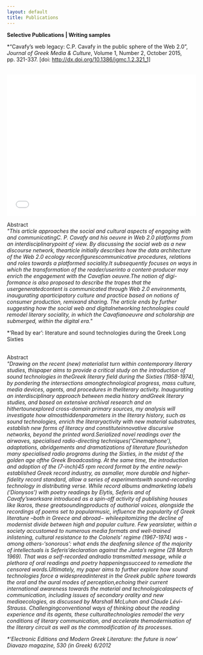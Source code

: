 ```yaml
---
layout: default
title: Publications
---
```

**Selective Publications | Writing samples**

*“Cavafy’s web legacy: C.P. Cavafy in the public sphere of the Web 2.0”, _Journal of Greek Media &amp; Culture_, Volume 1, Number 2, October 2015, pp. 321-337. [doi: http://dx.doi.org/10.1386/jgmc.1.2.321_1]<br/><br/>

<embed src="../images/84.full.pdf" width="500" height="375" type='application/pdf'/>

Abstract<br/> <em>"This article approaches the social and cultural aspects of engaging with and communicatingC. P. Cavafy and his oeuvre in Web 2.0 platforms from an interdisciplinarypoint of view. By discussing the social web as a new discourse network, thearticle initially describes how the data architecture of the Web 2.0 ecology reconfigurescommunicative procedures, relations and roles towards a platformed sociality.It subsequently focuses on ways in which the transformation of the reader/userinto a content-producer may enrich the engagement with the Cavafian oeuvre.The notion of digi-formance is also proposed to describe the tropes that the usergeneratedcontent is communicated through Web 2.0 environments, inaugurating aparticipatory culture and practice based on notions of consumer production, remixand sharing. The article ends by further suggesting how the social web and digitalnetworking technologies could remodel literary sociality, in which the Cavafianoeuvre and scholarship are submerged, within the digital era."</em>


*‘Read by ear’: literature and sound technologies during the Greek Long Sixties<br/><br/>

Abstract <br/><em>"Drawing on the recent (new) materialist turn within contemporary literary studies, thispaper aims to provide a critical study on the introduction of sound technologies in theGreek literary field during the Sixties (1958-1974), by pondering the intersections amongtechnological progress, mass culture, media devices, agents, and procedures in theliterary activity. Inaugurating an interdisciplinary approach between media history andGreek literary studies, and based on extensive archival research and on hithertounexplored cross-domain primary sources, my analysis will investigate how almosthiddenparameters in the literary history, such as sound technologies, enrich the literaryactivity with new material substrates, establish new forms of literacy and constituteinnovative discursive networks, beyond the printed word.Serialized novel readings over the airwaves, specialised radio-directing techniques(‘Cinemaphone’), adaptations, abridgements and dramatizations of literature flourishedon many specialised radio programs during the Sixties, in the midst of the golden age ofthe Greek Broadcasting. At the same time, the introduction and adoption of the (7-inch)45 rpm record format by the entire newly-established Greek record industry, as asmaller, more durable and higher-fidelity record standard, allow a series of experimentswith sound-recording technology in distributing verse. While record albums andmarketing labels (‘Dionysos’) with poetry readings by Elytis, Seferis and of Cavafy’sworksare introduced as a spin-off activity of publishing houses like Ikaros, these greatsoundingproducts of authorial voices, alongside the recordings of poems set to popularmusic, influence the popularity of Greek literature –both in Greece and abroad− whileepitomizing the decline of modernist divide between high and popular culture. Few yearslater, within a society accustomed to numerous media formats and well-trained inlistening, cultural resistance to the Colonels’ regime (1967-1974) was -among others-‘sonorous’: what ends the deafening silence of the majority of intellectuals is Seferis’declaration against the Junta’s regime (28 March 1969). That was a self-recorded andradio transmitted message, while a plethora of oral readings and poetry happeningssucceed to remediate the censored words.Ultimately, my paper aims to further explore how sound technologies force a widespreadinterest in the Greek public sphere towards the oral and the aural modes of perception,echoing their current international awareness towards the material and technologicalaspects of communication, including issues of secondary orality and new mediaecologies, as discussed by Marshall McLuhan and Claude Lévi-Strauss. Challengingconventional ways of thinking about the reading experience and its agents, these culturaltechnologies remodel the very conditions of literary communication, and accelerate themodernisation of the literary circuit as well as the commodification of its processes.

*‘Electronic Editions and Modern Greek Literature: the future is now’ 
<em>Diavazo magazine</em>, 530 (in Greek)
6/2012 
